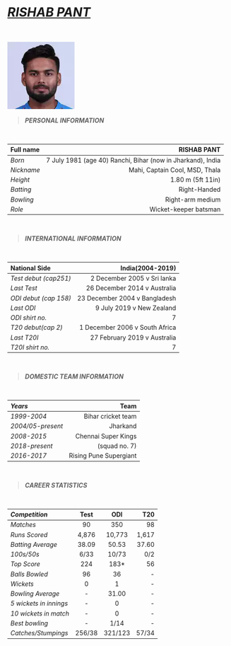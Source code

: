# *[RISHAB PANT](rishabh-pant.webp)*

<br>

[![PANT](rishabh-pant.webp)](https://encrypted-tbn0.gstatic.com/images?q=tbn:ANd9GcTMZiyw-Aijus0e5Qq2lAVBCxeuYYUA8f--4S-cfGxPykjBpXTQRzATMGFn32M_RGxA6jTNozhvygZUsw&usqp=CAU)

> **_PERSONAL INFORMATION_**

<br>

|       Full name                |   RISHAB PANT  |
|   :---                    |        ---:         |
|     _Born_              |7 July 1981 (age 40)    Ranchi, Bihar (now in Jharkand), India                    |
| _Nickname_             |    Mahi, Captain Cool, MSD, Thala            |
|    _Height_          |  1.80 m (5ft 11in)               |
|   _Batting_       |  Right-Handed               |
|   _Bowling_       | Right-arm medium         |
|  _Role_     |  Wicket-keeper batsman        |

<br>

> **_INTERNATIONAL INFORMATION_**

<br>

|  National Side        |  India(2004-2019)      |
|  :---         |        ---:          |
|   _Test debut (cap251)_      | 2 December 2005 v Sri lanka      |  
|  _Last Test_       |26 December 2014 v Australia       |
|_ODI debut (cap 158)_     |23 December 2004 v Bangladesh |
|_Last ODI_ |  9 July 2019 v New Zealand |
|_ODI shirt no._ | 7 | 
|_T20 debut(cap 2)_ |1 December 2006 v South Africa |
|_Last T20I_ |27 February 2019 v Australia |
|_T20I shirt no._ | 7|

<br>

> **_DOMESTIC TEAM INFORMATION_**

<br>

|_Years_   | Team   |
|:---   |   ---:   |
|_1999-2004_  |  Bihar cricket team |
|_2004/05-present_   | Jharkand   |
|_2008-2015_    |  Chennai Super Kings |
|_2018-present_   | (squad no. 7)   |
|_2016-2017_    | Rising Pune Supergiant  |

<br>

>**_CAREER STATISTICS_**

<br>

|_Competition_      | Test  | ODI  |  T20  |
|:---|:---:|:---:|---:     |
|_Matches_| 90 |350| 98   |
|_Runs Scored_ | 4,876 | 10,773 | 1,617   |
|_Batting Average_ |38.09 | 50.53 | 37.60    |
|_100s/50s_ | 6/33 |10/73 | 0/2   |
|_Top Score_ | 224 | 183* | 56 |
|_Balls Bowled_ | 96 | 36 | - |
|_Wickets_ | 0 |1 | - |
|_Bowling Average_ | - | 31.00| - |
|_5 wickets in innings_ | - | 0 | -|
|_10 wickets in match_ | - | 0 | - |
|_Best bowling_ | - | 1/14 | - |
|_Catches/Stumpings_ | 256/38 |321/123|57/34|